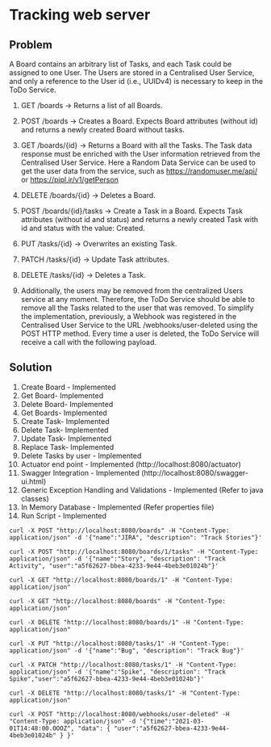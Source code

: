Tracking web server
==========  
        
## Problem

A Board contains an arbitrary list of Tasks, and each Task could be assigned to one User.
The Users are stored in a Centralised User Service, and only a reference to the User id (i.e., UUIDv4)
is necessary to keep in the ToDo Service. 

1. GET /boards → Returns a list of all Boards. 

2. POST /boards → Creates a Board. Expects Board attributes (without id) and returns a newly created Board without tasks.

3. GET /boards/{id} → Returns a Board with all the Tasks. The Task data response must be enriched with the User information retrieved from the Centralised User Service. Here a Random Data Service can be used to get the user data from the service, such as https://randomuser.me/api/  or https://pipl.ir/v1/getPerson

4. DELETE /boards/{id} → Deletes a Board.

5. POST /boards/{id}/tasks → Create a Task in a Board. Expects Task attributes (without id and status) and returns a newly created Task with id and status with the value: Created.

6. PUT /tasks/{id} → Overwrites an existing Task.

7. PATCH /tasks/{id} → Update Task attributes.

8. DELETE /tasks/{id} → Deletes a Task.

9. Additionally, the users may be removed from the centralized Users service at any moment. Therefore, the
ToDo Service should be able to remove all the Tasks related to the user that was removed. To simplify the
implementation, previously, a Webhook was registered in the Centralised User Service to the 
URL /webhooks/user-deleted using the POST HTTP method. Every time a user is deleted, the ToDo Service 
will receive a call with the following payload.

## Solution
1. Create Board - Implemented
2. Get Board- Implemented
3. Delete Board- Implemented
4. Get Boards- Implemented
5. Create Task- Implemented
6. Delete Task- Implemented
7. Update Task- Implemented
8. Replace Task- Implemented
9. Delete Tasks by user - Implemented
10. Actuator end point - Implemented (http://localhost:8080/actuator)
11. Swagger Integration - Implemented (http://localhost:8080/swagger-ui.html)
12. Generic Exception Handling and Validations - Implemented (Refer to java classes)
13. In Memory Database - Implemented (Refer properties file) 
14. Run Script - Implemented


```curl
curl -X POST "http://localhost:8080/boards" -H "Content-Type: application/json" -d '{"name":"JIRA", "description": "Track Stories"}'

curl -X POST "http://localhost:8080/boards/1/tasks" -H "Content-Type: application/json" -d '{"name":"Story", "description": "Track Activity", "user":"a5f62627-bbea-4233-9e44-4beb3e01024b"}'

curl -X GET "http://localhost:8080/boards/1" -H "Content-Type: application/json"

curl -X GET "http://localhost:8080/boards" -H "Content-Type: application/json"

curl -X DELETE "http://localhost:8080/boards/1" -H "Content-Type: application/json"

curl -X PUT "http://localhost:8080/tasks/1" -H "Content-Type: application/json" -d '{"name":"Bug", "description": "Track Bug"}'

curl -X PATCH "http://localhost:8080/tasks/1" -H "Content-Type: application/json" -d '{"name":"Spike", "description": "Track Spike","user":"a5f62627-bbea-4233-9e44-4beb3e01024b"}'

curl -X DELETE "http://localhost:8080/tasks/1" -H "Content-Type: application/json"

curl -X POST "http://localhost:8080/webhooks/user-deleted" -H "Content-Type: application/json" -d '{"time":"2021-03-01T14:48:00.OOOZ", "data": { "user":"a5f62627-bbea-4233-9e44-4beb3e01024b" } }'
```

